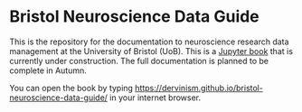 # Bristol Neuroscience Data Guide

This is the repository for the documentation to neuroscience research data management at the University of Bristol (UoB). This is a [Jupyter book](https://jupyterbook.org/) that is currently under construction. The full documentation is planned to be complete in Autumn.

You can open the book by typing https://dervinism.github.io/bristol-neuroscience-data-guide/ in your internet browser.